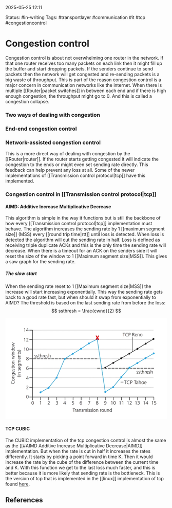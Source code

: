 2025-05-25 12:11

Status: #in-writing 
Tags: #transportlayer #communication #it #tcp #congestioncontrol

# Congestion control

Congestion control is about not overwhelming one router in the network. If that one router receives too many packets on each link then it might fill up the buffer and start dropping packets. If the senders continue to send packets then the network will get congested and re-sending packets is a big waste of throughput. This is part of the reason congestion control is a major concern in communication networks like the internet.
When there is multiple [[Router|packet switches]] in between each end and if there is high enough congestion, the throughput might go to 0. And this is called a congestion collapse.
### Two ways of dealing with congestion
### End-end congestion control
### Network-assisted congestion control
This is a more direct way of dealing with congestion by the [[Router|router]]. If the router starts getting congested it will indicate the congestion to the ends or might even set sending rate directly. This feedback can help prevent any loss at all. Some of the newer implementations of [[Transmission control protocol|tcp]] have this implemented. 
### Congestion control in [[Transmission control protocol|tcp]]
#### AIMD: Additive Increase Multiplicative Decrease
This algorithm is simple in the way it functions but is still the backbone of how every [[Transmission control protocol|tcp]] implementation must behave. 
The algorithm increases the sending rate by 1 [[maximum segment size]] (MSS) every [[round trip time|rtt]] until loss is detected. When loss is detected the algorithm will cut the sending rate in half. Loss is defined as receiving triple duplicate ACKs and this is the only time the sending rate will decrease. When there is a timeout for an ACK on the senders side it will reset the size of the window to 1 [[Maximum segment size|MSS]]. This gives a saw graph for the sending rate. 
##### The slow start
When the sending rate reset to 1 [[Maximum segment size|MSS]] the increase will start increasing exponentially. This way the sending rate gets back to a good rate fast, but when should it swap from exponentially to AIMD? The threshold is based on the last sending rate from before the loss: 
$$
ssthresh = \frac{cwnd}{2}
$$

![Graph showing how both TCP reno and TCP tahoe resets after loss.](./Congestion-control-threshold.png)
#### TCP CUBIC 
The CUBIC implementation of the tcp congestion control is almost the same as the [[#AIMD Additive Increase Multiplicative Decrease|AIMD]] implementation. But when the rate is cut in half it increases the rates differently. It starts by picking a point forward in time K. Then it would increase the rate by the cube of the difference between the current time and K. With this function we get to the last loss much faster, and this is better because it is more likely that sending rate is the bottleneck. This is the version of tcp that is implemented in the [[linux]] implementation of tcp found [here](https://git.kernel.org/pub/scm/linux/kernel/git/torvalds/linux.git/tree/net/ipv4/tcp.c). 


## References